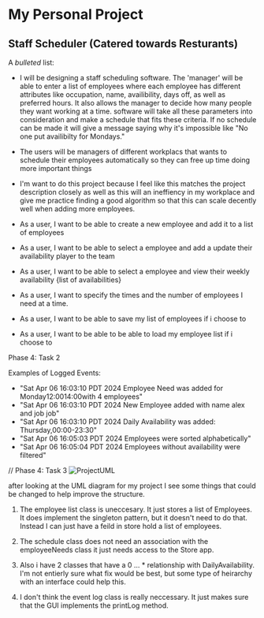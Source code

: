 # My Personal Project

## Staff Scheduler (Catered towards Resturants)

A *bulleted* list:

- I will be designing a staff scheduling software. The 'manager' will be able to enter a list of employees where each
employee has different attributes like occupation, name, availibility, days off, as well as preferred hours. 
It also allows the manager to decide how many people they want working at a time. 
software will take all these parameters into consideration and make a schedule that fits these criteria. If no schedule 
can be made it will give a message saying why it's impossible like "No one put availibilty for Mondays."

- The users will be managers of different workplacs that wants to schedule their employees automatically so they can
free up time doing more important things

- I'm want to do this project because I feel like this matches the project description closely as well as this will an
ineffiency in my workplace and give me practice finding a good algorithm so that this can scale decently well when
adding more employees.

- As a user, I want to be able to create a new employee and add it to a list of employees
- As a user, I want to be able to select a employee and add a update their availability player to the team
- As a user, I want to be able to select a employee and view their weekly availability {list of availabilities}
- As a user, I want to specify the times and the number of employees I need at a time.
- As a user, I want to be able to save my list of employees if i choose to
- As a user, I want to be able to be able to load my employee list if i choose to


Phase 4: Task 2 

Examples of Logged Events: 

- "Sat Apr 06 16:03:10 PDT 2024
Employee Need was added for Monday12:0014:00with 4 employees"
- "Sat Apr 06 16:03:10 PDT 2024
  New Employee added with name alex and job job"
- "Sat Apr 06 16:03:10 PDT 2024
  Daily Availability was added: Thursday,00:00-23:30"
- "Sat Apr 06 16:05:03 PDT 2024
  Employees were sorted alphabetically"
- "Sat Apr 06 16:05:04 PDT 2024
  Employees without availability were filtered"

//
Phase 4: Task 3
![ProjectUML](ProjectUML.jpg "UML Diagram")

after looking at the UML diagram for my project I see some things that could be changed to help improve the structure.

1. The employee list class is uneccesary. It just stores a list of Employees. It does implement the singleton pattern,
but it doesn't need to do that. Instead I can just have a feild in store hold a list of employees.
2. The schedule class does not need an association with the employeeNeeds class it just needs access to the Store app.

3. Also i have 2 classes that have a 0 ... * relationship with DailyAvailability. I'm not entierly sure what fix would
be best, but some type of heirarchy with an interface could help this.
4. I don't think the event log class is really neccessary. It just makes sure that the GUI implements the printLog
method.



